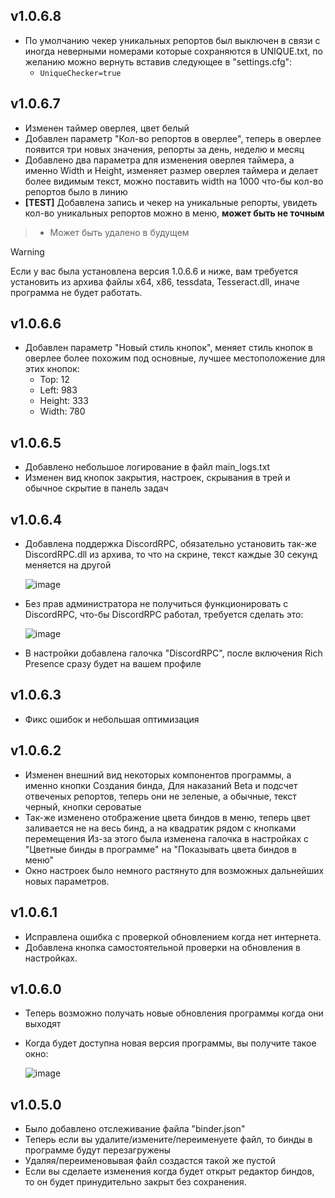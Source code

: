 ## v1.0.6.8
- По умолчанию чекер уникальных репортов был выключен в связи с иногда неверными номерами которые сохраняются в UNIQUE.txt, по желанию можно вернуть вставив следующее в "settings.cfg":
  - `UniqueChecker=true`

## v1.0.6.7
- Изменен таймер оверлея, цвет белый
- Добавлен параметр "Кол-во репортов в оверлее", теперь в оверлее появится три новых значения, репорты за день, неделю и месяц
- Добавлено два параметра для изменения оверлея таймера, а именно Width и Height, изменяет размер оверлея таймера и делает более видимым текст, можно поставить width на 1000 что-бы кол-во репортов было в линию
- **[TEST]** Добавлена запись и чекер на уникальные репорты, увидеть кол-во уникальных репортов можно в меню, **может быть не точным**
>  - Может быть удалено в будущем

> [!WARNING]
> Если у вас была установлена версия 1.0.6.6 и ниже, вам требуется установить из архива файлы x64, x86, tessdata, Tesseract.dll, иначе программа не будет работать.

## v1.0.6.6
- Добавлен параметр "Новый стиль кнопок", меняет стиль кнопок в оверлее более похожим под основные, лучшее местоположение для этих кнопок:
  - Top: 12
  - Left: 983
  - Height: 333
  - Width: 780

## v1.0.6.5
- Добавлено небольшое логирование в файл main_logs.txt
- Изменен вид кнопок закрытия, настроек, скрывания в трей и обычное скрытие в панель задач

## v1.0.6.4
- Добавлена поддержка DiscordRPC, обязательно установить так-же DiscordRPC.dll из архива, то что на скрине, текст каждые 30 секунд меняется на другой

  ![image](https://github.com/user-attachments/assets/b396e235-c5a2-4c5d-8c52-8ce54bd579f3)
- Без прав администратора не получиться функционировать с DiscordRPC, что-бы DiscordRPC работал, требуется сделать это:

  ![image](https://github.com/user-attachments/assets/4d472923-2cce-4e6b-bcfa-8d559674bb92)
- В настройки добавлена галочка "DiscordRPC", после включения Rich Presence сразу будет на вашем профиле

## v1.0.6.3
- Фикс ошибок и небольшая оптимизация

## v1.0.6.2
- Изменен внешний вид некоторых компонентов программы, а именно кнопки Создания бинда, Для наказаний Beta и подсчет отвеченых репортов, теперь они не зеленые, а обычные, текст черный, кнопки сероватые
- Так-же изменено отображение цвета биндов в меню, теперь цвет заливается не на весь бинд, а на квадратик рядом с кнопками перемещения
  Из-за этого была изменена галочка в настройках с "Цветные бинды в программе" на "Показывать цвета биндов в меню"
- Окно настроек было немного растянуто для возможных дальнейших новых параметров.

## v1.0.6.1
- Исправлена ошибка с проверкой обновлением когда нет интернета.
- Добавлена кнопка самостоятельной проверки на обновления в настройках.

## v1.0.6.0
- Теперь возможно получать новые обновления программы когда они выходят
- Когда будет доступна новая версия программы, вы получите такое окно:
  
  ![image](https://github.com/FichiDi/Admin-binder-for-GTA-5-RP/assets/90341601/596b63df-a144-4a55-ad05-4ffca3da6e66)

## v1.0.5.0
- Было добавлено отслеживание файла "binder.json"
- Теперь если вы удалите/измените/переименуете файл, то бинды в программе будут перезагружены
- Удаляя/переименовывая файл создастся такой же пустой
- Если вы сделаете изменения когда будет открыт редактор биндов, то он будет принудительно закрыт без сохранения.
